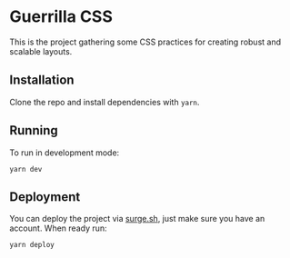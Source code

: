 # Guerrilla CSS

This is the project gathering some CSS practices for creating robust and scalable layouts.

## Installation

Clone the repo and install dependencies with `yarn`.

## Running

To run in development mode:
```
yarn dev
```

## Deployment

You can deploy the project via [surge.sh](http://surge.sh/), just make sure you have an account.
When ready run:

```
yarn deploy
```
